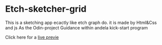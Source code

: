 # Etch-sketcher-grid
This is a sketching app ecactly like etch graph do.
it is made by Html&Css and js
As the Odin-project Guidance within andela kick-start program

Click here for a [live previe](https://)